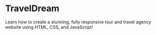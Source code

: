 # TravelDream
Learn how to create a stunning, fully responsive tour and travel agency website using HTML, CSS, and JavaScript!

